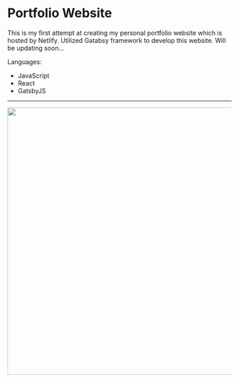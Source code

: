 # Portfolio Website

This is my first attempt at creating my personal portfolio website which is hosted by Netlify. Utilized Gatabsy framework to develop this website. Will be updating soon... 

Languages: 
- JavaScript
- React
- GatsbyJS

---
<img src="demoGIF.gif" width=600><br>

